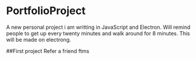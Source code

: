 # PortfolioProject
A new personal project i am writting in JavaScript and Electron.
Will remind people to get up every twenty minutes and walk around for 8 minutes. 
This will be made on electrong.

##First project
Refer a friend ftms